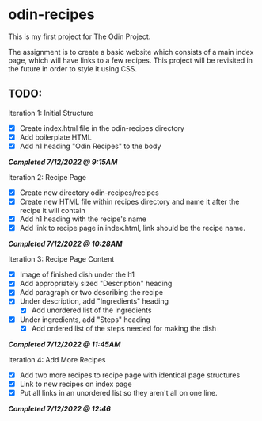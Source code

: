 # odin-recipes

This is my first project for The Odin Project.

The assignment is to create a basic website which consists of a main index page, which will have links to a few recipes. This project will be revisited in the future in order to style it using CSS.

## TODO:

Iteration 1: Initial Structure

- [X] Create index.html file in the odin-recipes directory
- [X] Add boilerplate HTML
- [X] Add h1 heading "Odin Recipes" to the body

***Completed 7/12/2022 @ 9:15AM***

Iteration 2: Recipe Page

- [X] Create new directory odin-recipes/recipes
- [X] Create new HTML file within recipes directory and name it after the recipe it will contain
- [X] Add h1 heading with the recipe's name
- [X] Add link to recipe page in index.html, link should be the recipe name.

***Completed 7/12/2022 @ 10:28AM***

Iteration 3: Recipe Page Content

- [X] Image of finished dish under the h1
- [X] Add appropriately sized "Description" heading
- [X] Add paragraph or two describing the recipe
- [X] Under description, add "Ingredients" heading
  - [X] Add unordered list of the ingredients
- [X] Under ingredients, add "Steps" heading
  - [X] Add ordered list of the steps needed for making the dish

***Completed 7/12/2022 @ 11:45AM***

Iteration 4: Add More Recipes
- [X] Add two more recipes to recipe page with identical page structures
- [X] Link to new recipes on index page
- [X] Put all links in an unordered list so they aren't all on one line.

***Completed 7/12/2022 @ 12:46***
